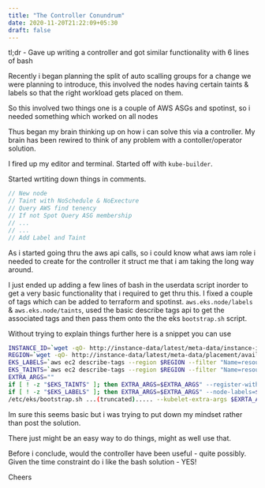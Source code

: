 ```yaml
---
title: "The Controller Conundrum"
date: 2020-11-20T21:22:09+05:30
draft: false
---
```


tl;dr - Gave up writing a controller and got similar functionality with 6 lines of bash

Recently i began planning the split of auto scalling groups for a change we were planning to introduce, this involved the nodes having certain taints & labels so that the right workload gets placed on them. 

So this involved two things one is a couple of AWS ASGs and spotinst, so i needed something which worked on all nodes

Thus began my brain thinking up on how i can solve this via a controller. My brain has been rewired to think of any problem with a contoller/operator solution. 

I fired up my editor and terminal. Started off with `kube-builder`. 

Started wrtiting down things in comments.

```go
// New node
// Taint with NoSchedule & NoExecture
// Query AWS find tenency 
// If not Spot Query ASG membership
// ...
// ...
// Add Label and Taint
```

As i started going thru the aws api calls, so i could know what aws iam role i needed to create for the controller it struct me that i am taking the long way around.

I just ended up adding a few lines of bash in the userdata script inorder to get a very basic functionality that i required to get thru this. I fixed a couple of tags which can be added to terraform and spotinst. `aws.eks.node/labels` & `aws.eks.node/taints`, used the basic describe tags api to get the associated tags and then pass them onto the the eks `bootstrap.sh` script. 

Without trying to explain things further here is a snippet you can use

```bash
INSTANCE_ID=`wget -qO- http://instance-data/latest/meta-data/instance-id`
REGION=`wget -qO- http://instance-data/latest/meta-data/placement/availability-zone | sed 's/.$//'`
EKS_LABELS=`aws ec2 describe-tags --region $REGION --filter "Name=resource-id,Values=$INSTANCE_ID" --output=json | jq --raw-output '.Tags[] | select(.Key=="aws.eks.node/label") | .Value'`
EKS_TAINTS=`aws ec2 describe-tags --region $REGION --filter "Name=resource-id,Values=$INSTANCE_ID" --output=json | jq --raw-output '.Tags[] | select(.Key=="aws.eks.node//taint") | .Value'`
EXTRA_ARGS=""
if [ ! -z "$EKS_TAINTS" ]; then EXTRA_ARGS=$EXTRA_ARGS" --register-with-taints=$EKS_TAINTS"; fi
if [ ! -z "$EKS_LABELS" ]; then EXTRA_ARGS=$EXTRA_ARGS" --node-labels=$EKS_LABELS"; fi
/etc/eks/bootstrap.sh ...(truncated)..... --kubelet-extra-args $EXRTA_ARGS $CLUSTER_NAME
```

Im sure this seems basic but i was trying to put down my mindset rather than post the solution.

There just might be an easy way to do things, might as well use that. 


Before i conclude, would the controller have been useful - quite possibly. 
Given the time constraint do i like the bash solution - YES!

Cheers
